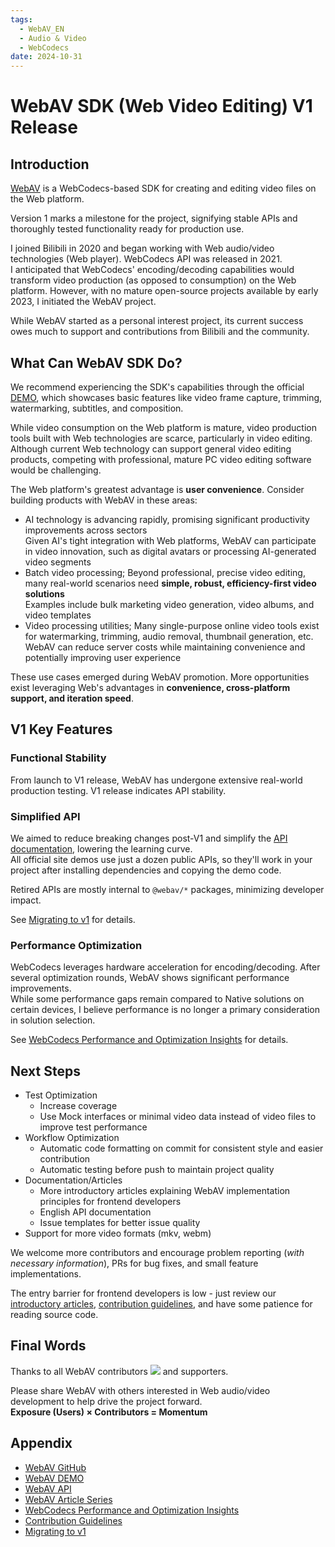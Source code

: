 ```yaml
---
tags:
  - WebAV_EN
  - Audio & Video
  - WebCodecs
date: 2024-10-31
---
```


# WebAV SDK (Web Video Editing) V1 Release

## Introduction

[WebAV][1] is a WebCodecs-based SDK for creating and editing video files on the Web platform.

Version 1 marks a milestone for the project, signifying stable APIs and thoroughly tested functionality ready for production use.

I joined Bilibili in 2020 and began working with Web audio/video technologies (Web player). WebCodecs API was released in 2021.  
I anticipated that WebCodecs' encoding/decoding capabilities would transform video production (as opposed to consumption) on the Web platform. However, with no mature open-source projects available by early 2023, I initiated the WebAV project.

While WebAV started as a personal interest project, its current success owes much to support and contributions from Bilibili and the community.

## What Can WebAV SDK Do?

We recommend experiencing the SDK's capabilities through the official [DEMO][2], which showcases basic features like video frame capture, trimming, watermarking, subtitles, and composition.

While video consumption on the Web platform is mature, video production tools built with Web technologies are scarce, particularly in video editing.  
Although current Web technology can support general video editing products, competing with professional, mature PC video editing software would be challenging.

The Web platform's greatest advantage is **user convenience**. Consider building products with WebAV in these areas:

- AI technology is advancing rapidly, promising significant productivity improvements across sectors  
  Given AI's tight integration with Web platforms, WebAV can participate in video innovation, such as digital avatars or processing AI-generated video segments
- Batch video processing; Beyond professional, precise video editing, many real-world scenarios need **simple, robust, efficiency-first video solutions**  
  Examples include bulk marketing video generation, video albums, and video templates
- Video processing utilities; Many single-purpose online video tools exist for watermarking, trimming, audio removal, thumbnail generation, etc.  
  WebAV can reduce server costs while maintaining convenience and potentially improving user experience

These use cases emerged during WebAV promotion. More opportunities exist leveraging Web's advantages in **convenience, cross-platform support, and iteration speed**.

## V1 Key Features

### Functional Stability

From launch to V1 release, WebAV has undergone extensive real-world production testing. V1 release indicates API stability.

### Simplified API

We aimed to reduce breaking changes post-V1 and simplify the [API documentation][3], lowering the learning curve.  
All official site demos use just a dozen public APIs, so they'll work in your project after installing dependencies and copying the demo code.

Retired APIs are mostly internal to `@webav/*` packages, minimizing developer impact.

See [Migrating to v1][7] for details.

### Performance Optimization

WebCodecs leverages hardware acceleration for encoding/decoding. After several optimization rounds, WebAV shows significant performance improvements.  
While some performance gaps remain compared to Native solutions on certain devices, I believe performance is no longer a primary consideration in solution selection.

See [WebCodecs Performance and Optimization Insights][4] for details.

## Next Steps

- Test Optimization
  - Increase coverage
  - Use Mock interfaces or minimal video data instead of video files to improve test performance
- Workflow Optimization
  - Automatic code formatting on commit for consistent style and easier contribution
  - Automatic testing before push to maintain project quality
- Documentation/Articles
  - More introductory articles explaining WebAV implementation principles for frontend developers
  - English API documentation
  - Issue templates for better issue quality
- Support for more video formats (mkv, webm)

We welcome more contributors and encourage problem reporting (_with necessary information_), PRs for bug fixes, and small feature implementations.

The entry barrier for frontend developers is low - just review our [introductory articles][5], [contribution guidelines][6], and have some patience for reading source code.

## Final Words

Thanks to all WebAV contributors <a href="https://github.com/WebAV-Tech/WebAV/graphs/contributors"><img src="https://img.shields.io/github/contributors/WebAV-Tech/WebAV
"/></a> and supporters.

Please share WebAV with others interested in Web audio/video development to help drive the project forward.  
**Exposure (Users) × Contributors = Momentum**

## Appendix

- [WebAV GitHub][1]
- [WebAV DEMO][2]
- [WebAV API][3]
- [WebAV Article Series][5]
- [WebCodecs Performance and Optimization Insights][4]
- [Contribution Guidelines][6]
- [Migrating to v1][7]

[1]: https://github.com/WebAV-Tech/WebAV
[2]: https://webav-tech.github.io/WebAV/demo
[3]: https://webav-tech.github.io/WebAV/api
[4]: https://hughfenghen.github.io/posts/2024/07/27/webcodecs-performance-benchmark/
[5]: https://hughfenghen.github.io/tag/WebAV_EN/
[6]: http://localhost:8000/guide/contribution
[7]: http://localhost:8000/guide/migrate-to-v1
